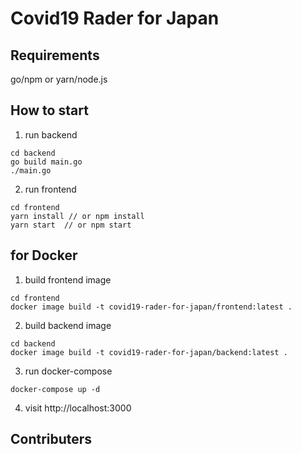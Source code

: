 # Covid19 Rader for Japan

## Requirements
go/npm or yarn/node.js

## How to start

1. run backend
```
cd backend
go build main.go
./main.go
```

2. run frontend
```
cd frontend
yarn install // or npm install
yarn start  // or npm start
```

## for Docker

1. build frontend image

```
cd frontend
docker image build -t covid19-rader-for-japan/frontend:latest .
```

2. build backend image 

```
cd backend
docker image build -t covid19-rader-for-japan/backend:latest .
```

3. run docker-compose

```
docker-compose up -d
```

4. visit http://localhost:3000


## Contributers
